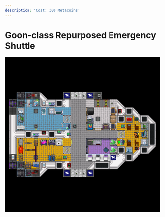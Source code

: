 ```yaml
---
description: 'Cost: 300 Metacoins'
---
```


# Goon-class Repurposed Emergency Shuttle

![](<../.gitbook/assets/image (2).png>)
